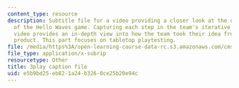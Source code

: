 ```yaml
---
content_type: resource
description: Subtitle file for a video providing a closer look at the development
  of the Hello Waves game. Capturing each step in the team's iterative process, the
  video provides an in-depth view into how the team took their idea from pitch to
  product. This part focuses on tabletop playtesting.
file: /media/https%3A/open-learning-course-data-rc.s3.amazonaws.com/cms-611j-creating-video-games-fall-2014/e5b9bd25eb821a24b3260ce25b20e94c_lxpXowuUdKw.srt
file_type: application/x-subrip
resourcetype: Other
title: 3play caption file
uid: e5b9bd25-eb82-1a24-b326-0ce25b20e94c
---
```

